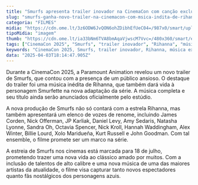 ```yaml
---
title: "Smurfs apresenta trailer inovador na CinemaCon com canção exclusiva de Rihanna"
slug: "smurfs-ganha-novo-trailer-na-cinemacon-com-msica-indita-de-rihanna"
categoria: "FILMES"
midia: "https://cdn.ome.lt/3z6ODW6JvQON6ohZDibhEfUeC04=/987x0/smart/uploads/conteudo/fotos/smurfs_IepVmCK.png"
tipoMidia: "imagem"
thumb: "https://cdn.ome.lt/ia33bNm6TVA8bmAqaVjwscM7Vvc=/480x360/smart/extras/conteudos/smurfs_dHixEfn.png"
tags: ["CinemaCon 2025", "Smurfs", "trailer inovador", "Rihanna", "música exclusiva", "elenco estelar", "estreia de filme", "animação"]
keywords: "CinemaCon 2025, Smurfs, trailer inovador, Rihanna, música exclusiva, elenco estelar, estreia de filme, animação"
data: "2025-04-03T18:14:47.905Z"
---
```


Durante a CinemaCon 2025, a Paramount Animation revelou um novo trailer de Smurfs, que contou com a presença de um público ansioso. O destaque do trailer foi uma música inédita de Rihanna, que também dará vida à personagem Smurfette na nova adaptação da série. A música completa e seu título ainda serão anunciados oficialmente pelo estúdio.

A nova produção de Smurfs não só contará com a estrela Rihanna, mas também apresentará um elenco de vozes de renome, incluindo James Corden, Nick Offerman, JP Karliak, Daniel Levy, Amy Sedaris, Natasha Lyonne, Sandra Oh, Octavia Spencer, Nick Kroll, Hannah Waddingham, Alex Winter, Billie Lourd, Xolo Maridueña, Kurt Russell e John Goodman. Com tal ensemble, o filme promete ser um marco na série.

A estreia de Smurfs nos cinemas está marcada para 18 de julho, prometendo trazer uma nova vida ao clássico amado por muitos. Com a inclusão de talentos de alto calibre e uma nova música de uma das maiores artistas da atualidade, o filme visa capturar tanto novos espectadores quanto fãs nostálgicos dos personagens azuis.